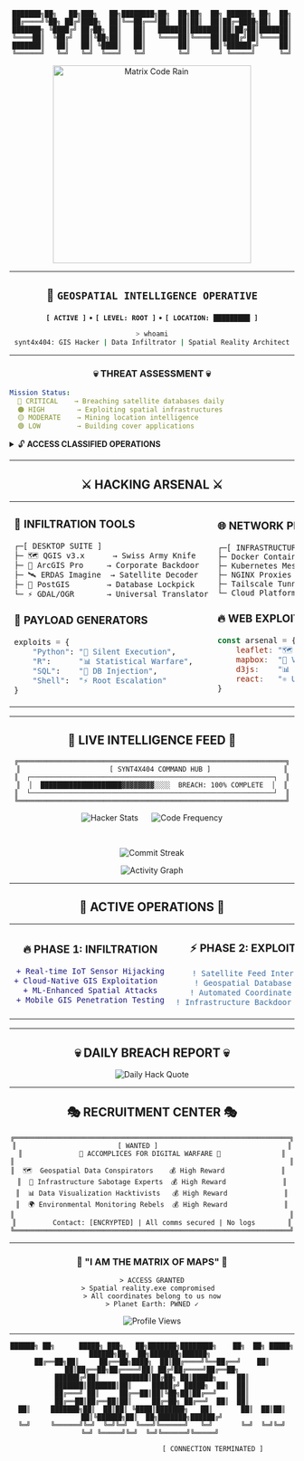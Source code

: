 <div align="center">

```ascii
███████╗██╗   ██╗███╗   ██╗████████╗██╗  ██╗██╗  ██╗ ██████╗ ██╗  ██╗
██╔════╝╚██╗ ██╔╝████╗  ██║╚══██╔══╝██║  ██║██║  ██║██╔═████╗██║  ██║
███████╗ ╚████╔╝ ██╔██╗ ██║   ██║   ███████║███████║██║██╔██║███████║
╚════██║  ╚██╔╝  ██║╚██╗██║   ██║   ╚════██║╚════██║████╔╝██║╚════██║
███████║   ██║   ██║ ╚████║   ██║        ██║     ██║╚██████╔╝     ██║
╚══════╝   ╚═╝   ╚═╝  ╚═══╝   ╚═╝        ╚═╝     ╚═╝ ╚═════╝      ╚═╝
```

<img src="https://media.giphy.com/media/RbDKaczqWovIugyJmW/giphy.gif" width="350" alt="Matrix Code Rain">

</div>

---

<div align="center">

## 🎯 `GEOSPATIAL INTELLIGENCE OPERATIVE`

**`[ ACTIVE ]`** • **`[ LEVEL: ROOT ]`** • **`[ LOCATION: █████████ ]`**

```bash
> whoami
synt4x404: GIS Hacker | Data Infiltrator | Spatial Reality Architect
```

</div>

---

<div align="center">

### 💀 **THREAT ASSESSMENT** 💀

</div>

```yaml
Mission Status:
  🔴 CRITICAL    → Breaching satellite databases daily
  🟠 HIGH        → Exploiting spatial infrastructures  
  🟡 MODERATE    → Mining location intelligence
  🟢 LOW         → Building cover applications
```

<details>
<summary>🔓 <b>ACCESS CLASSIFIED OPERATIONS</b></summary>

```terminal
┌─────────────────────────────────────────────────────────────────┐
│  ███╗   ███╗██╗███████╗███████╗██╗ ██████╗ ███╗   ██╗███████╗   │
│  ████╗ ████║██║██╔════╝██╔════╝██║██╔═══██╗████╗  ██║██╔════╝   │
│  ██╔████╔██║██║███████╗███████╗██║██║   ██║██╔██╗ ██║███████╗   │
│  ██║╚██╔╝██║██║╚════██║╚════██║██║██║   ██║██║╚██╗██║╚════██║   │
│  ██║ ╚═╝ ██║██║███████║███████║██║╚██████╔╝██║ ╚████║███████║   │
│  ╚═╝     ╚═╝╚═╝╚══════╝╚══════╝╚═╝ ╚═════╝ ╚═╝  ╚═══╝╚══════╝   │
└─────────────────────────────────────────────────────────────────┘

🎯 Extracting intel from Earth observation satellites
🛰️ Intercepting IoT sensor networks globally  
💉 Injecting spatial algorithms into corporate systems
🌐 Penetrating cloud-based GIS infrastructures
⚡ Deploying automated geospatial weapons
```

</details>

---

<div align="center">

## ⚔️ **HACKING ARSENAL** ⚔️

</div>

<table align="center">
<tr>
<td width="50%">

### 🔫 **INFILTRATION TOOLS**
```bash
┌─[ DESKTOP SUITE ]
├─ 🗺️ QGIS v3.x      → Swiss Army Knife
├─ 🎯 ArcGIS Pro     → Corporate Backdoor
├─ 🛰️ ERDAS Imagine  → Satellite Decoder
├─ 💾 PostGIS        → Database Lockpick
└─ ⚡ GDAL/OGR       → Universal Translator
```

### 💉 **PAYLOAD GENERATORS**
```python
exploits = {
    "Python": "🐍 Silent Execution",
    "R":      "📊 Statistical Warfare", 
    "SQL":    "💉 DB Injection",
    "Shell":  "⚡ Root Escalation"
}
```

</td>
<td width="50%">

### 🌐 **NETWORK PENETRATION**
```terminal
┌─[ INFRASTRUCTURE ACCESS ]
├─ Docker Containers  → Isolated Payloads
├─ Kubernetes Mesh    → Distributed Attacks  
├─ NGINX Proxies      → Traffic Masking
├─ Tailscale Tunnels  → Encrypted Mesh
└─ Cloud Platforms    → Scalable Operations
```

### 🔥 **WEB EXPLOITATION**
```javascript
const arsenal = {
    leaflet: "🗺️ Interactive Infiltration",
    mapbox:  "🎨 Visual Deception", 
    d3js:    "📊 Data Manipulation",
    react:   "⚛️ UI Weaponization"
}
```

</td>
</tr>
</table>

---

<div align="center">

## 📡 **LIVE INTELLIGENCE FEED** 📡

```ascii
╔══════════════════════════════════════════════════════════════════╗
║                      [ SYNT4X404 COMMAND HUB ]                  ║
║  ┌────────────────────────────────────────────────────────────┐  ║
║  │  ████████████████████▓▓▓▓▓▓▓▓░░░░  BREACH: 100% COMPLETE  │  ║
║  └────────────────────────────────────────────────────────────┘  ║
╚══════════════════════════════════════════════════════════════════╝
```

![Hacker Stats](https://github-readme-stats.vercel.app/api?username=js-surya&show_icons=true&theme=chartreuse-dark&hide_border=true&bg_color=0d1117&title_color=00ff00&text_color=ffffff&icon_color=ff0040)
&nbsp;&nbsp;&nbsp;&nbsp;
![Code Frequency](https://github-readme-stats.vercel.app/api/top-langs/?username=js-surya&layout=compact&theme=chartreuse-dark&hide_border=true&bg_color=0d1117&title_color=00ff00&text_color=ffffff)

<br>

![Commit Streak](https://streak-stats.demolab.com?user=js-surya&theme=dark&hide_border=true&background=0d1117&stroke=00ff00&ring=ff0040&fire=00ff00&sideNums=00ff00&sideLabels=00ff00&dates=ffffff)

![Activity Graph](https://github-readme-activity-graph.vercel.app/graph?username=js-surya&theme=terminal&bg_color=0d1117&color=00ff00&line=ff0040&point=ffffff)

</div>

---

<div align="center">

## 🚨 **ACTIVE OPERATIONS** 🚨

</div>

<table align="center">
<tr>
<td align="center">

### 🔥 **PHASE 1: INFILTRATION**
```diff
+ Real-time IoT Sensor Hijacking
+ Cloud-Native GIS Exploitation  
+ ML-Enhanced Spatial Attacks
+ Mobile GIS Penetration Testing
```

</td>
<td align="center">

### ⚡ **PHASE 2: EXPLOITATION**
```diff
! Satellite Feed Interception
! Geospatial Database Mining
! Automated Coordinate Weapons
! Infrastructure Backdoor Deployment
```

</td>
</tr>
</table>

---

<div align="center">

## 💀 **DAILY BREACH REPORT** 💀

![Daily Hack Quote](https://quotes-github-readme.vercel.app/api?type=horizontal&theme=dark)

</div>

---

<div align="center">

## 🎭 **RECRUITMENT CENTER** 🎭

```ascii
╔════════════════════════════════════════════════════════════════════╗
║                         [ WANTED ]                                ║
║              🤝 ACCOMPLICES FOR DIGITAL WARFARE 🤝               ║
║                                                                    ║
║  🗺️  Geospatial Data Conspirators    💰 High Reward              ║  
║  🔧 Infrastructure Sabotage Experts  💰 High Reward              ║
║  📊 Data Visualization Hacktivists   💰 High Reward              ║
║  🌍 Environmental Monitoring Rebels  💰 High Reward              ║
║                                                                    ║
║         Contact: [ENCRYPTED] | All comms secured | No logs        ║
╚════════════════════════════════════════════════════════════════════╝
```

</div>

---

<div align="center">

### 🔴 **"I AM THE MATRIX OF MAPS"** 🔴

```terminal
> ACCESS GRANTED
> Spatial reality.exe compromised  
> All coordinates belong to us now
> Planet Earth: PWNED ✓
```

![Profile Views](https://komarev.com/ghpvc/?username=js-surya&color=brightgreen&style=for-the-badge&label=SECURITY+BREACHES)

</div>

---

<div align="center">

```ascii
██████╗ ██╗      █████╗ ███╗   ██╗███████╗████████╗    ██╗  ██╗ █████╗  ██████╗██╗  ██╗███████╗██████╗ 
██╔══██╗██║     ██╔══██╗████╗  ██║██╔════╝╚══██╔══╝    ██║  ██║██╔══██╗██╔════╝██║ ██╔╝██╔════╝██╔══██╗
██████╔╝██║     ███████║██╔██╗ ██║█████╗     ██║       ███████║███████║██║     █████╔╝ █████╗  ██║  ██║
██╔═══╝ ██║     ██╔══██║██║╚██╗██║██╔══╝     ██║       ██╔══██║██╔══██║██║     ██╔═██╗ ██╔══╝  ██║  ██║
██║     ███████╗██║  ██║██║ ╚████║███████╗   ██║       ██║  ██║██║  ██║╚██████╗██║  ██╗███████╗██████╔╝
╚═╝     ╚══════╝╚═╝  ╚═╝╚═╝  ╚═══╝╚══════╝   ╚═╝       ╚═╝  ╚═╝╚═╝  ╚═╝ ╚═════╝╚═╝  ╚═╝╚══════╝╚═════╝ 
                                                                                                           
                              [ CONNECTION TERMINATED ]
```

</div>
